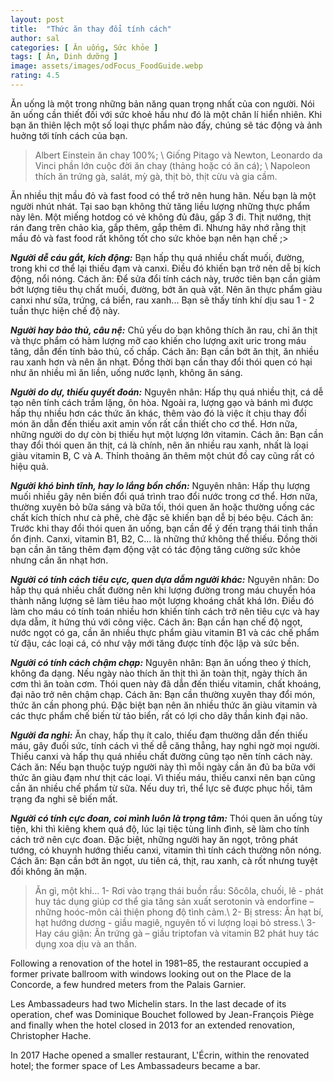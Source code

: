 ```yaml
---
layout: post
title:  "Thức ăn thay đổi tính cách"
author: sal
categories: [ Ăn uống, Sức khỏe ]
tags: [ Ăn, Dinh dưỡng ]
image: assets/images/odFocus_FoodGuide.webp
rating: 4.5
---
```


Ăn uống là một trong những bản năng quan trọng nhất của con người. Nói ăn uống cần thiết đối với sức khoẻ hầu như đó là một chân lí hiển nhiên. Khi bạn ăn thiên lệch một số loại thực phẩm nào đấy, chúng sẽ tác động và ảnh huởng tới tính cách của bạn.

>Albert Einstein ăn chay 100%; \\
Giống Pitago và Newton, Leonardo da Vinci phần lớn cuộc đời ăn chay (thảng hoặc có ăn cá); \\
Napoleon thích ăn trứng gà, salát, mỳ gà, thịt bò, thịt cừu và gia cầm. 

Ăn nhiều thịt mầu đỏ và fast food có thể trở nên hung hãn. Nếu bạn là một người nhút nhát. Tại sao bạn không thử tăng liều lượng những thực phẩm này lên. Một miếng hotdog có vẻ không đủ đâu, gấp 3 đi. Thịt nướng, thịt rán đang trên chảo kìa, gắp thêm, gắp thêm đi. Nhưng hãy nhớ rằng thịt mầu đỏ và fast food rất không tốt cho sức khỏe bạn nên hạn chế ;>

***Người dễ cáu gắt, kích động:*** Bạn hấp thụ quá nhiều chất muối, đường, trong khi cơ thể lại thiếu đạm và canxi. Điều đó khiến bạn trở nên dễ bị kích động, nổi nóng. Cách ăn: Để sửa đổi tính cách này, trước tiên bạn cần giảm bớt lượng tiêu thụ chất muối, đường, bớt ăn quà vặt. Nên ăn thực phẩm giàu canxi như sữa, trứng, cá biển, rau xanh... Bạn sẽ thấy tính khí dịu sau 1 - 2 tuần thực hiện chế độ này.

***Người hay bảo thủ, câu nệ:*** Chủ yếu do bạn không thích ăn rau, chỉ ăn thịt và thực phẩm có hàm lượng mỡ cao khiến cho lượng axit uric trong máu tăng, dẫn đến tính bảo thủ, cố chấp. Cách ăn: Bạn cần bớt ăn thịt, ăn nhiều rau xanh hơn và nên ăn nhạt. Đồng thời bạn cần thay đổi thói quen có hại như ăn nhiều mì ăn liền, uống nước lạnh, không ăn sáng.

***Người do dự, thiếu quyết đoán:*** Nguyên nhân: Hấp thụ quá nhiều thịt, cá dễ tạo nên tính cách trầm lặng, ôn hòa. Ngoài ra, lượng gạo và bánh mì được hấp thụ nhiều hơn các thức ăn khác, thêm vào đó là việc ít chịu thay đổi món ăn dẫn đến thiếu axit amin vốn rất cần thiết cho cơ thể. Hơn nữa, những người do dự còn bị thiếu hụt một lượng lớn vitamin. Cách ăn: Bạn cần thay đổi thói quen ăn thịt, cá là chính, nên ăn nhiều rau xanh, nhất là loại giàu vitamin B, C và A. Thỉnh thoảng ăn thêm một chút đồ cay cũng rất có hiệu quả.

***Người khó bình tĩnh, hay lo lắng bồn chồn:*** Nguyên nhân: Hấp thụ lượng muối nhiều gây nên biến đổi quá trình trao đổi nước trong cơ thể. Hơn nữa, thường xuyên bỏ bữa sáng và bữa tối, thói quen ăn hoặc thường uống các chất kích thích như cà phê, chè đặc sẽ khiến bạn dễ bị béo bệu. Cách ăn: Trước khi thay đổi thói quen ăn uống, bạn cần để ý đến trạng thái tinh thần ổn định. Canxi, vitamin B1, B2, C... là những thứ không thể thiếu. Đồng thời bạn cần ăn tăng thêm đạm động vật có tác động tăng cường sức khỏe nhưng cần ăn nhạt hơn.

***Người có tính cách tiêu cực, quen dựa dẫm người khác:*** Nguyên nhân: Do hấp thụ quá nhiều chất đường nên khi lượng đường trong máu chuyển hóa thành năng lượng sẽ làm tiêu hao một lượng khoáng chất khá lớn. Điều đó làm cho máu có tính toán nhiều hơn khiến tính cách trở nên tiêu cực và hay dựa dẫm, ít hứng thú với công việc. Cách ăn: Bạn cần hạn chế độ ngọt, nước ngọt có ga, cần ăn nhiều thực phẩm giàu vitamin B1 và các chế phẩm từ đậu, các loại cá, có như vậy mới tăng được tính độc lập và sức bền.

***Người có tính cách chậm chạp:*** Nguyên nhân: Bạn ăn uống theo ý thích, không đa dạng. Nếu ngày nào thích ăn thịt thì ăn toàn thịt, ngày thích ăn cơm thì ăn toàn cơm. Thói quen này đã dẫn đến thiếu vitamin, chất khoáng, đại não trở nên chậm chạp. Cách ăn: Bạn cần thường xuyên thay đổi món, thức ăn cần phong phú. Đặc biệt bạn nên ăn nhiều thức ăn giàu vitamin và các thực phẩm chế biến từ tảo biển, rất có lợi cho dây thần kinh đại não.

***Người đa nghi:*** Ăn chay, hấp thụ ít calo, thiếu đạm thường dẫn đến thiếu máu, gây đuối sức, tính cách vì thế dễ căng thẳng, hay nghi ngờ mọi người. Thiếu canxi và hấp thụ quá nhiều chất đường cũng tạo nên tính cách này. Cách ăn: Nếu bạn thuộc tuýp người này thì mỗi ngày cần ăn đủ ba bữa với thức ăn giàu đạm như thịt các loại. Vì thiếu máu, thiếu canxi nên bạn cũng cần ăn nhiều chế phẩm từ sữa. Nếu duy trì, thể lực sẽ được phục hồi, tâm trạng đa nghi sẽ biến mất.

***Người có tính cực đoan, coi mình luôn là trọng tâm:*** Thói quen ăn uống tùy tiện, khi thì kiêng khem quá độ, lúc lại tiệc tùng linh đình, sẽ làm cho tính cách trở nên cực đoan. Đặc biệt, những người hay ăn ngọt, trông phát tướng, có khuynh hướng thiếu canxi, vitamin thì tính cách thường nôn nóng. Cách ăn: Bạn cần bớt ăn ngọt, ưu tiên cá, thịt, rau xanh, cà rốt nhưng tuyệt đối không ăn mặn.

> Ăn gì, một khi…
1- Rơi vào trạng thái buồn rầu: Sôcôla, chuối, lê - phát huy tác dụng giúp cơ thể gia tăng sản xuất serotonin và endorfine – những hoóc-môn cải thiện phong độ tình cảm.\\
2- Bị stress: Ăn hạt bí, hạt hướng dương - giầu magiê, nguyên tố vi lượng loại bỏ stress.\\
3- Hay cáu giận: Ăn trứng gà – giầu triptofan và vitamin B2 phát huy tác dụng xoa dịu và an thần.


Following a renovation of the hotel in 1981–85, the restaurant occupied a former private ballroom with windows looking out on the Place de la Concorde, a few hundred meters from the Palais Garnier. 

Les Ambassadeurs had two Michelin stars. In the last decade of its operation, chef was Dominique Bouchet  followed by Jean-François Piège and finally when the hotel closed in 2013 for an extended renovation, Christopher Hache.

In 2017 Hache opened a smaller restaurant, L'Écrin, within the renovated hotel; the former space of Les Ambassadeurs became a bar.